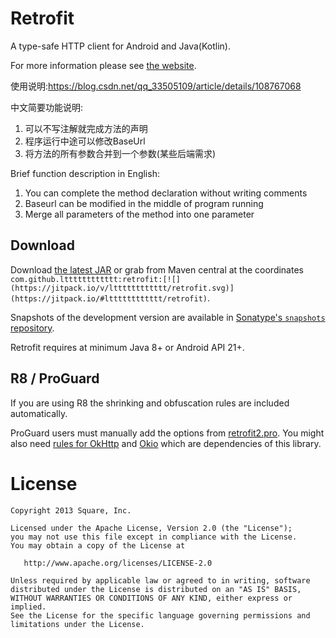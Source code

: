 Retrofit
========

A type-safe HTTP client for Android and Java(Kotlin).

For more information please see [the website][1].

使用说明:https://blog.csdn.net/qq_33505109/article/details/108767068

中文简要功能说明:
1. 可以不写注解就完成方法的声明
2. 程序运行中途可以修改BaseUrl
3. 将方法的所有参数合并到一个参数(某些后端需求)

Brief function description in English:
1. You can complete the method declaration without writing comments
2. Baseurl can be modified in the middle of program running
3. Merge all parameters of the method into one parameter


Download
--------

Download [the latest JAR][2] or grab from Maven central at the coordinates `com.github.ltttttttttttt:retrofit:[![](https://jitpack.io/v/ltttttttttttt/retrofit.svg)](https://jitpack.io/#ltttttttttttt/retrofit)`.

Snapshots of the development version are available in [Sonatype's `snapshots` repository][snap].

Retrofit requires at minimum Java 8+ or Android API 21+.


R8 / ProGuard
-------------

If you are using R8 the shrinking and obfuscation rules are included automatically.

ProGuard users must manually add the options from
[retrofit2.pro][proguard file].
You might also need [rules for OkHttp][okhttp proguard] and [Okio][okio proguard] which are dependencies of this library.


License
=======

    Copyright 2013 Square, Inc.

    Licensed under the Apache License, Version 2.0 (the "License");
    you may not use this file except in compliance with the License.
    You may obtain a copy of the License at

       http://www.apache.org/licenses/LICENSE-2.0

    Unless required by applicable law or agreed to in writing, software
    distributed under the License is distributed on an "AS IS" BASIS,
    WITHOUT WARRANTIES OR CONDITIONS OF ANY KIND, either express or implied.
    See the License for the specific language governing permissions and
    limitations under the License.


 [1]: https://square.github.io/retrofit/
 [2]: https://search.maven.org/remote_content?g=com.squareup.retrofit2&a=retrofit&v=LATEST
 [snap]: https://oss.sonatype.org/content/repositories/snapshots/
 [proguard file]: https://github.com/square/retrofit/blob/master/retrofit/src/main/resources/META-INF/proguard/retrofit2.pro
 [okhttp proguard]: https://square.github.io/okhttp/#r8-proguard
 [okio proguard]: https://square.github.io/okio/#r8-proguard
